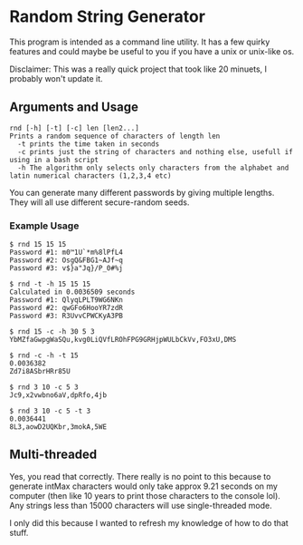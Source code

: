 # Random String Generator

This program is intended as a command line utility. It has a few quirky features and could maybe be useful to you if you have a unix or unix-like os.

Disclaimer: This was a really quick project that took like 20 minuets, I probably won't update it.

## Arguments and Usage

```
rnd [-h] [-t] [-c] len [len2...]
Prints a random sequence of characters of length len
  -t prints the time taken in seconds
  -c prints just the string of characters and nothing else, usefull if using in a bash script
  -h The algorithm only selects only characters from the alphabet and latin numerical characters (1,2,3,4 etc)
```

You can generate many different passwords by giving multiple lengths. They will all use different secure-random seeds.

### Example Usage

```
$ rnd 15 15 15
Password #1: m0™1U`*m%8lPfL4
Password #2: OsgQ&FBG1~AJf~q
Password #3: v$}a"Jq}/P_0#%j
```

```
$ rnd -t -h 15 15 15
Calculated in 0.0036509 seconds
Password #1: QlyqLPLT9WG6NKn
Password #2: qwGFo6HooYR7zdR
Password #3: R3UvvCPWCKyA3PB
```

```
$ rnd 15 -c -h 30 5 3
YbMZfaGwpgWaSQu,kvg0LiQVfLROhFPG9GRHjpWULbCkVv,FO3xU,DMS
```

```
$ rnd -c -h -t 15
0.0036382
Zd7i8ASbrHRr85U
```

```
$ rnd 3 10 -c 5 3
Jc9,x2vwbno6aV,dpRfo,4jb
```

```
$ rnd 3 10 -c 5 -t 3
0.0036441
8L3,aowD2UQKbr,3mokA,5WE
```

## Multi-threaded

Yes, you read that correctly. There really is no point to this because to generate intMax characters would only take approx 9.21 seconds on my computer (then like 10 years to print those characters to the console lol). Any strings less than 15000 characters will use single-threaded mode.

I only did this because I wanted to refresh my knowledge of how to do that stuff.
